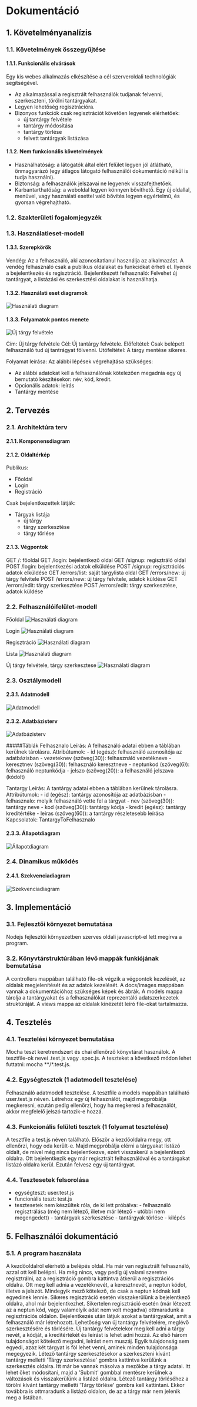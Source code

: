 # Dokumentáció

## 1. Követelményanalízis

### 1.1. Követelmények összegyűjtése
#### 1.1.1. Funkcionális elvárások
Egy kis webes alkalmazás elkészítése a cél szerveroldali technológiák segítségével.
- Az alkalmazással a regisztrált felhasználók tudjanak felvenni, szerkeszteni, törölni tantárgyakat.
- Legyen lehetőség regisztrációra.
- Bizonyos funkciók csak regisztrációt követően legyenek elérhetőek: 
    - új tantárgy felvétele
    - tantárgy módosítása
    - tantárgy törlése
    - felvett tantárgyak listázása

#### 1.1.2. Nem funkcionális követelmények
- Használhatóság: a látogatók által elért felület legyen jól átlátható, önmagyarázó (egy átlagos látogató felhasználói dokumentáció nélkül is tudja használni).
- Biztonság: a felhasználók jelszavai ne legyenek visszafejthetőek. 
- Karbantarthatóság: a weboldal legyen könnyen bővíthető. Egy új oldallal, menüvel, vagy használati esettel való bővítés legyen egyértelmű, és gyorsan végrehajtható.

### 1.2. Szakterületi fogalomjegyzék

### 1.3. Használatieset-modell
#### 1.3.1. Szerepkörök
Vendég: Az a felhasználó, aki azonosítatlanul használja az alkalmazást. A vendég felhasználó csak a publikus oldalakat és funkciókat érheti el. Ilyenek a bejelentkezés és regisztráció.
Bejelentkezett felhasználó: Felvehet új tantárgyat, a listázási és szerkesztési oldalakat is használhatja.

#### 1.3.2. Használati eset diagramok
![Használati diagram](docs/images/hasznalati_diagram.png)

#### 1.3.3. Folyamatok pontos menete
![Új tárgy felvétele](docs/images/ujtargyfolyamat.png)

Cím: Új tárgy felvétele
Cél: Új tantárgy felvétele.
Előfeltétel: Csak belépett felhasználó tud új tantrágyat fölvenni.
Utófeltétel: A tárgy mentése sikeres.

Folyamat leírása:
Az alábbi lépések végrehajtása szükséges:
- Az alábbi adatokat kell a felhasználónak kötelezően megadnia egy új bemutató készítésekor: név, kód, kredit.
- Opcionális adatok: leírás
- Tantárgy mentése

## 2. Tervezés

### 2.1. Architektúra terv
#### 2.1.1. Komponensdiagram

#### 2.1.2. Oldaltérkép
Publikus:
- Főoldal
- Login
- Registráció

Csak bejelentkezettek látják:
- Tárgyak listája
    - új tárgy
    - tárgy szerkesztése
    - tárgy törlése

#### 2.1.3. Végpontok
GET /: főoldal
GET /login: bejelentkező oldal
GET /signup: regisztráló oldal
POST /login: bejelentkezési adatok elküldése
POST /signup: regisztrációs adatok elküldése
GET /errors/list: saját tárgylista oldal
GET /errors/new: új tárgy felvitele
POST /errors/new: új tárgy felvitele, adatok küldése
GET /errors/edit: tárgy szerkesztése
POST /errors/edit: tárgy szerkesztése, adatok küldése

### 2.2. Felhasználóifelület-modell
Főoldal
![Használati diagram](docs/images/fooldal.png)

Login
![Használati diagram](docs/images/login.png)

Regisztráció
![Használati diagram](docs/images/regisztració.png)

Lista 
![Használati diagram](docs/images/lista.png)

Új tárgy felvétele, tárgy szerkesztese
![Használati diagram](docs/images/ujtargy.png)

### 2.3. Osztálymodell
#### 2.3.1. Adatmodell
![Adatmodell](docs/images/adatmodell.png)

#### 2.3.2. Adatbázisterv
![Adatbázisterv](docs/images/adatbazisterv.png)

#####Táblák
Felhasznalo
Leírás: A felhasználó adatai ebben a táblában kerülnek tárolásra.
Attribútumok:
    - id (egész): felhasználó azonosítója az adatbázisban
    - vezeteknev (szöveg(30)): felhasználó vezetékneve
    - keresztnev (szöveg(30)): felhasználó keresztneve
    - neptunkod (szöveg(6)): felhasználó neptunkódja
    - jelszo (szöveg(20)): a felhasználó jelszava (kódolt)
    
Tantargy
Leírás: A tantárgy adatai ebben a táblában kerülnek tárolásra.
Attribútumok:
    - id (egész): tantárgy azonosítója az adatbázisban
    - felhasznalo: melyik felhasználó vette fel a tárgyat
    - nev (szöveg(30)): tantárgy neve
    - kod (szöveg(30)): tantárgy kódja
    - kredit (egész): tantárgy kreditértéke
    - leiras (szöveg(60)): a tantárgy részletesebb leírása
Kapcsolatok: TantargyToFelhasznalo

#### 2.3.3. Állapotdiagram
![Állapotdiagram](docs/images/allapotdiagram.png)

### 2.4. Dinamikus működés
#### 2.4.1. Szekvenciadiagram
![Szekvenciadiagram](docs/images/szekvenciadiagram.png)

## 3. Implementáció

### 3.1. Fejlesztői környezet bemutatása
Nodejs fejlesztői környezetben szerves oldali javascript-el lett megírva a program.

### 3.2. Könyvtárstruktúrában lévő mappák funkiójának bemutatása
A controllers mappában található file-ok végzik a végpontok kezelését, az oldalak megjelenítését és az adatok kezelését.
A docs/images mappában vannak a dokumentációhoz szükséges képek és ábrák.
A models mappa tárolja a tantárgyakat és a felhasználókat reprezentáló adatszerkezetek struktúráját.
A views mappa az oldalak kinézetét leíró file-okat tartalmazza.

## 4. Tesztelés

### 4.1. Tesztelési környezet bemutatása
Mocha teszt keretrendszert és chai ellenőrző könyvtárat használok. A tesztfile-ok nevei <valami>.test.js vagy <valami>.spec.js. A teszteket a következő módon lehet futtatni: mocha **/*.test.js.

### 4.2. Egységtesztek (1 adatmodell tesztelése)
Felhasználó adatmodell tesztelése.
A tesztfile a models mappában található user.test.js néven. Létrehoz egy új felhasználót, majd megpróbálja megkeresni, ezután pedig ellenőrzi, hogy
ha megkeresi a felhasználót, akkor megfelelő jelszó tartozik-e hozzá. 

### 4.3. Funkcionális felületi tesztek (1 folyamat tesztelése)
A tesztfile a test.js néven található. Először a kezdőoldalra megy, ott ellenőrzi, hogy oda került-e. Majd megpróbálja elérni a tárgyakat listázó oldalt, de mivel még nincs bejelentkezve, ezért visszakerül a bejelentkező oldalra. Ott bejelentkezik egy már regisztrált felhasználóval és a tantárgakat listázó oldalra kerül. Ezután felvesz egy új tantárgyat.

### 4.4. Tesztesetek felsorolása
- egységteszt: user.test.js
- funcionális teszt: test.js
- tesztesetek nem készültek róla, de ki lett próbálva: 
        - felhasználó regisztrálása (még nem létező, illetve már létező - utóbbi nem megengedett)
        - tantárgyak szerkesztése
        - tantárgyak törlése
        - kilépés

## 5. Felhasználói dokumentáció
### 5.1. A program használata
A kezdőoldalról elérhető a belépés oldal. Ha már van regisztrált felhasználó, azzal ott kell belépni. Ha még nincs, vagy pedig új valami szeretne regisztrálni, az a regisztráció gombra kattintva átkerül a regisztrációs oldalra. Ott meg kell adnia a vezetéknevét, a keresztnevét, a neptun kódot, illetve a jelszót. Mindegyik mező kötelező, de csak a neptun kódnak kell egyedinek lennie.
Sikeres regisztráció esetén visszakerülünk a bejelentkező oldalra, ahol már bejelentkezhet.
Sikertelen regisztráció esetén (már létezett az a neptun kód, vagy valamelyik adat nem volt megadva) ottmaradunk a regisztrációs oldalon.
Bejelentkezés után látjuk azokat a tantárgyakat, amit a felhasználó már létrehozott. Lehetőség van új tantárgy felvételére, meglévő szerkesztésére és törlésére.
Új tantárgy felvételekor meg kell adni a tárgy nevét, a kódját, a kreditértékét és leírást is lehet adni hozzá. Az első három tulajdonságot kötelező megadni, leírást nem muszáj. Egyik tulajdonság sem egyedi, azaz két tárgyat is föl lehet venni, aminek minden tulajdonsága megegyezik.
Létező tantárgy szerkesztésekor a szerkeszteni kívánt tantárgy melletti 'Tárgy szerkesztése' gombra kattintva kerülünk a szerkesztés oldalra. Itt már be vannak másolva a mezőkbe a tárgy adatai. Itt lehet őket módosítani, majd a 'Submit' gombbal mentésre kerülnek a változások és visszakerülünk a listázó oldalra.
Létező tantárgy törléséhez a törölni kívánt tantárgy melletti 'Tárgy törlése' gombra kell kattintani. Ekkor továbbra is ottmaradunk a listázó oldalon, de az a tárgy már nem jelenik meg a listában.
